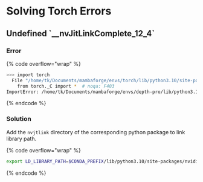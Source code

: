 # Solving Torch Errors



## Undefined \`\_\_nvJitLinkComplete\_12\_4\`

### Error

{% code overflow="wrap" %}
```bash
>>> import torch
  File "/home/tk/Documents/mambaforge/envs/torch/lib/python3.10/site-packages/torch/__init__.py", line 367, in <module>
    from torch._C import *  # noqa: F403
ImportError: /home/tk/Documents/mambaforge/envs/depth-pro/lib/python3.10/site-packages/torch/lib/../../nvidia/cusparse/lib/libcusparse.so.12: undefined symbol: __nvJitLinkComplete_12_4, version libnvJitLink.so.12
```
{% endcode %}

### Solution

Add the `nvjtlink` directory of the corresponding python package to link library path.

{% code overflow="wrap" %}
```bash
export LD_LIBRARY_PATH=$CONDA_PREFIX/lib/python3.10/site-packages/nvidia/nvjitlink/lib/:$LD_LIBRARY_PATH
```
{% endcode %}

